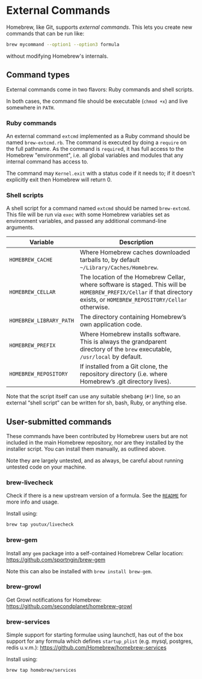 # External Commands

Homebrew, like Git, supports *external commands*. This lets you create new commands that can be run like:

```sh
brew mycommand --option1 --option3 formula
```

without modifying Homebrew's internals.

## Command types
External commands come in two flavors: Ruby commands and shell scripts.

In both cases, the command file should be executable (`chmod +x`) and live somewhere in `PATH`.

### Ruby commands
An external command `extcmd` implemented as a Ruby command should be named `brew-extcmd.rb`. The command is executed by doing a `require` on the full pathname. As the command is `require`d, it has full access to the Homebrew "environment", i.e. all global variables and modules that any internal command has access to.

The command may `Kernel.exit` with a status code if it needs to; if it doesn't explicitly exit then Homebrew will return 0.

### Shell scripts
A shell script for a command named `extcmd` should be named `brew-extcmd`. This file will be run via `exec` with some Homebrew variables set as environment variables, and passed any additional command-line arguments.

| Variable               | Description                                                                                                                                                                 |
|------------------------|-----------------------------------------------------------------------------------------------------------------------------------------------------------------------------|
| `HOMEBREW_CACHE`       | Where Homebrew caches downloaded tarballs to, by default `~/Library/Caches/Homebrew`.                                                                                       |
| `HOMEBREW_CELLAR`      | The location of the Homebrew Cellar, where software is staged. This will be `HOMEBREW_PREFIX/Cellar` if that directory exists, or `HOMEBREW_REPOSITORY/Cellar` otherwise.   |
| `HOMEBREW_LIBRARY_PATH`| The directory containing Homebrew’s own application code.                                                                                                                   |
| `HOMEBREW_PREFIX`      | Where Homebrew installs software. This is always the grandparent directory of the `brew` executable, `/usr/local` by default.                                               |
| `HOMEBREW_REPOSITORY`  | If installed from a Git clone, the repository directory (i.e. where Homebrew’s .git directory lives).                                                                       |

Note that the script itself can use any suitable shebang (`#!`) line, so an external “shell script” can be written for sh, bash, Ruby, or anything else.

## User-submitted commands
These commands have been contributed by Homebrew users but are not included in the main Homebrew repository, nor are they installed by the installer script. You can install them manually, as outlined above.

Note they are largely untested, and as always, be careful about running untested code on your machine.

### brew-livecheck
Check if there is a new upstream version of a formula.
See the [`README`](https://github.com/youtux/homebrew-livecheck/blob/master/README.md) for more info and usage.

Install using:

```sh
brew tap youtux/livecheck
```

### brew-gem
Install any `gem` package into a self-contained Homebrew Cellar location: <https://github.com/sportngin/brew-gem>

Note this can also be installed with `brew install brew-gem`.

### brew-growl
Get Growl notifications for Homebrew: <https://github.com/secondplanet/homebrew-growl>

### brew-services
Simple support for starting formulae using launchctl, has out of the box support for any formula which defines `startup_plist` (e.g. mysql, postgres, redis u.v.m.): <https://github.com/Homebrew/homebrew-services>

Install using:

```sh
brew tap homebrew/services
```
